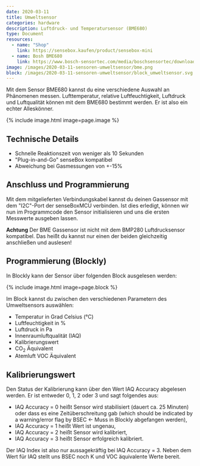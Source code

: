 ```yaml
---
date: 2020-03-11
title: Umweltsensor
categories: hardware
description: Luftdruck- und Temperatursensor (BME680)
type: Document
resources:
  - name: "Shop"
    link: https://sensebox.kaufen/product/sensebox-mini
  - name: Bosh BME680
    link: https://www.bosch-sensortec.com/media/boschsensortec/downloads/datasheets/bst-bme680-ds001.pdf
image: /images/2020-03-11-sensoren-umweltsensor/bme.png
block: /images/2020-03-11-sensoren-umweltsensor/block_umweltsensor.svg
---
```


Mit dem Sensor BME680 kannst du eine verschiedene Auswahl an Phänomenen messen. Lufttemperatur, relative Luftfeuchtigkeit, Luftdruck und Luftqualität können mit dem BME680 bestimmt werden. Er ist also ein echter Alleskönner. 

{% include image.html image=page.image %}

## Technische Details
* Schnelle Reaktionszeit von weniger als 10 Sekunden
* "Plug-in-and-Go" senseBox kompatibel
* Abweichung bei Gasmessungen von +-15%

## Anschluss und Programmierung

Mit dem mitgelieferten Verbindungskabel kannst du deinen Gassensor mit dem "I2C"-Port der senseBoxMCU verbinden. 
Ist dies erledigt, können wir nun im Programmcode den Sensor initialisieren und uns die ersten Messwerte ausgeben lassen.

**Achtung** Der BME Gassensor ist nicht mit dem BMP280 Luftdrucksensor kompatibel. Das heißt du kannst nur einen der beiden gleichzeitig anschließen und auslesen!


## Programmierung (Blockly)

In Blockly kann der Sensor über folgenden Block ausgelesen werden:

{% include image.html image=page.block %}

Im Block kannst du zwischen den verschiedenen Parametern des Umweltsensors auswählen:

- Temperatur in Grad Celsius (°C)
- Luftfeuchtigkeit in %
- Luftdruck in Pa
- Innenraumluftqualität (IAQ)
- Kalibrierungswert
- CO<sub>2</sub> Äquivalent
- Atemluft VOC Äquivalent

## Kalibrierungswert

Den Status der Kalibrierung kann über den Wert IAQ Accuracy abgelesen werden. Er ist entweder 0, 1, 2 oder 3 und sagt folgendes aus:

- IAQ Accuracy = 0 heißt Sensor wird stabilisiert (dauert ca. 25 Minuten) oder dass es eine Zeitüberschreitung gab (which should be indicated by a warning/error flag by BSEC ← Muss in Blockly abgefangen werden),
- IAQ Accuracy = 1 heißt Wert ist ungenau,
- IAQ Accuracy = 2 heißt Sensor wird kalibriert,
- IAQ Accuracy = 3 heißt Sensor erfolgreich kalibriert.

Der IAQ Index ist also nur aussagekräftig bei IAQ Accuracy = 3. Neben dem Wert für IAQ stellt uns BSEC noch K und VOC äquivalente Werte bereit. 
